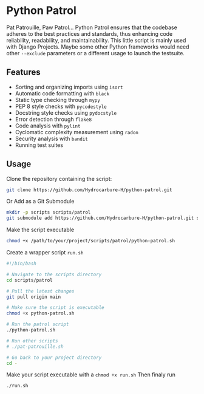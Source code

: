 # Python Patrol
Pat Patrouille, Paw Patrol... Python Patrol ensures that the codebase adheres to the best practices and standards, thus enhancing code reliability, readability, and maintainability.
This little script is mainly used with Django Projects. Maybe some other Python frameworks would need other `--exclude` parameters or a different usage to launch the testsuite.
## Features

- Sorting and organizing imports using `isort`
- Automatic code formatting with `black`
- Static type checking through `mypy`
- PEP 8 style checks with `pycodestyle`
- Docstring style checks using `pydocstyle`
- Error detection through `flake8`
- Code analysis with `pylint`
- Cyclomatic complexity measurement using `radon`
- Security analysis with `bandit`
- Running test suites

## Usage
Clone the repository containing the script:
```bash
git clone https://github.com/Hydrocarbure-H/python-patrol.git
```
Or Add as a Git Submodule
```bash
mkdir -p scripts scripts/patrol
git submodule add https://github.com/Hydrocarbure-H/python-patrol.git scripts/patrol
```
Make the script executable
```bash
chmod +x /path/to/your/project/scripts/patrol/python-patrol.sh
```
Create a wrapper script `run.sh`
```bash
#!/bin/bash

# Navigate to the scripts directory
cd scripts/patrol

# Pull the latest changes
git pull origin main

# Make sure the script is executable
chmod +x python-patrol.sh

# Run the patrol script
./python-patrol.sh

# Run other scripts
# ./pat-patrouille.sh

# Go back to your project directory
cd -
```
Make your script executable with a `chmod +x run.sh`
Then finaly run
```bash
./run.sh
```
